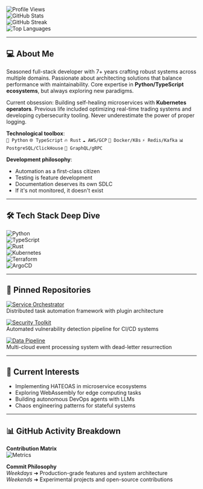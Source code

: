 ![Profile Views](https://komarev.com/ghpvc/?username=tryggvihilmar286&color=blue&style=flat-square)  
![GitHub Stats](https://github-readme-stats.vercel.app/api?username=tryggvihilmar286&show_icons=true&theme=radical&include_all_commits=true&count_private=true)  
![GitHub Streak](https://streak-stats.demolab.com?user=tryggvihilmar286&theme=radical)  
![Top Languages](https://github-readme-stats.vercel.app/api/top-langs/?username=tryggvihilmar286&layout=compact&theme=radical&langs_count=6)

---

## 💻 About Me  
Seasoned full-stack developer with 7+ years crafting robust systems across multiple domains. Passionate about architecting solutions that balance performance with maintainability. Core expertise in **Python/TypeScript ecosystems**, but always exploring new paradigms.  

Current obsession: Building self-healing microservices with **Kubernetes operators**. Previous life included optimizing real-time trading systems and developing cybersecurity tooling. Never underestimate the power of proper logging.  

**Technological toolbox**:  
`🏹 Python` `🌐 TypeScript` `🔥 Rust` `☁️ AWS/GCP` `🐳 Docker/K8s` `⚡️ Redis/Kafka` `📊 PostgreSQL/ClickHouse` `🧩 GraphQL/gRPC`  

**Development philosophy**:  
- Automation as a first-class citizen  
- Testing is feature development  
- Documentation deserves its own SDLC  
- If it's not monitored, it doesn't exist  

---

## 🛠️ Tech Stack Deep Dive  
![Python](https://img.shields.io/badge/-Python-3776AB?logo=python&logoColor=white)  
![TypeScript](https://img.shields.io/badge/-TypeScript-3178C6?logo=typescript&logoColor=white)  
![Rust](https://img.shields.io/badge/-Rust-000000?logo=rust&logoColor=white)  
![Kubernetes](https://img.shields.io/badge/-Kubernetes-326CE5?logo=kubernetes&logoColor=white)  
![Terraform](https://img.shields.io/badge/-Terraform-623CE4?logo=terraform&logoColor=white)  
![ArgoCD](https://img.shields.io/badge/-Argo%20CD-EF7B4D?logo=argo&logoColor=white)  

---

## 📌 Pinned Repositories  
[![Service Orchestrator](https://github-readme-stats.vercel.app/api/pin/?username=tryggvihilmar286&repo=service-orchestrator&theme=radical)](https://github.com/tryggvihilmar286/service-orchestrator)  
Distributed task automation framework with plugin architecture  

[![Security Toolkit](https://github-readme-stats.vercel.app/api/pin/?username=tryggvihilmar286&repo=security-toolkit&theme=radical)](https://github.com/tryggvihilmar286/security-toolkit)  
Automated vulnerability detection pipeline for CI/CD systems  

[![Data Pipeline](https://github-readme-stats.vercel.app/api/pin/?username=tryggvihilmar286&repo=event-driven-pipeline&theme=radical)](https://github.com/tryggvihilmar286/event-driven-pipeline)  
Multi-cloud event processing system with dead-letter resurrection  

---

## 🌱 Current Interests  
- Implementing HATEOAS in microservice ecosystems  
- Exploring WebAssembly for edge computing tasks  
- Building autonomous DevOps agents with LLMs  
- Chaos engineering patterns for stateful systems  

---

## 📊 GitHub Activity Breakdown  
**Contribution Matrix**  
![Metrics](https://metrics.lecoq.io/tryggvihilmar286?template=classic&base=header%2C%20activity%2C%20community%2C%20repositories%2C%20metadata&base.indepth=false&base.hireable=false&base.skip=false&config.timezone=Europe%2FMoscow)  

**Commit Philosophy**  
_Weekdays_ ➜ Production-grade features and system architecture  
_Weekends_ ➜ Experimental projects and open-source contributions
